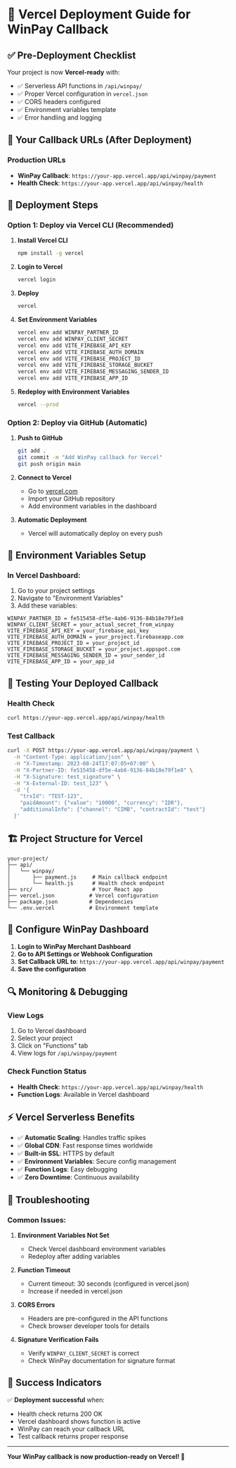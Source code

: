 # 🚀 Vercel Deployment Guide for WinPay Callback

## ✅ Pre-Deployment Checklist

Your project is now **Vercel-ready** with:
- ✅ Serverless API functions in `/api/winpay/`
- ✅ Proper Vercel configuration in `vercel.json`
- ✅ CORS headers configured
- ✅ Environment variables template
- ✅ Error handling and logging

## 🎯 Your Callback URLs (After Deployment)

### Production URLs
- **WinPay Callback**: `https://your-app.vercel.app/api/winpay/payment`
- **Health Check**: `https://your-app.vercel.app/api/winpay/health`

## 🚀 Deployment Steps

### Option 1: Deploy via Vercel CLI (Recommended)

1. **Install Vercel CLI**
   ```bash
   npm install -g vercel
   ```

2. **Login to Vercel**
   ```bash
   vercel login
   ```

3. **Deploy**
   ```bash
   vercel
   ```

4. **Set Environment Variables**
   ```bash
   vercel env add WINPAY_PARTNER_ID
   vercel env add WINPAY_CLIENT_SECRET
   vercel env add VITE_FIREBASE_API_KEY
   vercel env add VITE_FIREBASE_AUTH_DOMAIN
   vercel env add VITE_FIREBASE_PROJECT_ID
   vercel env add VITE_FIREBASE_STORAGE_BUCKET
   vercel env add VITE_FIREBASE_MESSAGING_SENDER_ID
   vercel env add VITE_FIREBASE_APP_ID
   ```

5. **Redeploy with Environment Variables**
   ```bash
   vercel --prod
   ```

### Option 2: Deploy via GitHub (Automatic)

1. **Push to GitHub**
   ```bash
   git add .
   git commit -m "Add WinPay callback for Vercel"
   git push origin main
   ```

2. **Connect to Vercel**
   - Go to [vercel.com](https://vercel.com)
   - Import your GitHub repository
   - Add environment variables in the dashboard

3. **Automatic Deployment**
   - Vercel will automatically deploy on every push

## 🔧 Environment Variables Setup

### In Vercel Dashboard:
1. Go to your project settings
2. Navigate to "Environment Variables"
3. Add these variables:

```
WINPAY_PARTNER_ID = fe515458-df5e-4ab6-9136-84b18e79f1e8
WINPAY_CLIENT_SECRET = your_actual_secret_from_winpay
VITE_FIREBASE_API_KEY = your_firebase_api_key
VITE_FIREBASE_AUTH_DOMAIN = your_project.firebaseapp.com
VITE_FIREBASE_PROJECT_ID = your_project_id
VITE_FIREBASE_STORAGE_BUCKET = your_project.appspot.com
VITE_FIREBASE_MESSAGING_SENDER_ID = your_sender_id
VITE_FIREBASE_APP_ID = your_app_id
```

## 🧪 Testing Your Deployed Callback

### Health Check
```bash
curl https://your-app.vercel.app/api/winpay/health
```

### Test Callback
```bash
curl -X POST https://your-app.vercel.app/api/winpay/payment \
  -H "Content-Type: application/json" \
  -H "X-Timestamp: 2023-08-24T17:07:05+07:00" \
  -H "X-Partner-ID: fe515458-df5e-4ab6-9136-84b18e79f1e8" \
  -H "X-Signature: test_signature" \
  -H "X-External-ID: test_123" \
  -d '{
    "trxId": "TEST-123",
    "paidAmount": {"value": "10000", "currency": "IDR"},
    "additionalInfo": {"channel": "CIMB", "contractId": "test"}
  }'
```

## 🏗️ Project Structure for Vercel

```
your-project/
├── api/
│   └── winpay/
│       ├── payment.js     # Main callback endpoint
│       └── health.js      # Health check endpoint
├── src/                   # Your React app
├── vercel.json           # Vercel configuration
├── package.json          # Dependencies
└── .env.vercel           # Environment template
```

## 📝 Configure WinPay Dashboard

1. **Login to WinPay Merchant Dashboard**
2. **Go to API Settings or Webhook Configuration**
3. **Set Callback URL to**: `https://your-app.vercel.app/api/winpay/payment`
4. **Save the configuration**

## 🔍 Monitoring & Debugging

### View Logs
1. Go to Vercel dashboard
2. Select your project
3. Click on "Functions" tab
4. View logs for `/api/winpay/payment`

### Check Function Status
- **Health Check**: `https://your-app.vercel.app/api/winpay/health`
- **Function Logs**: Available in Vercel dashboard

## ⚡ Vercel Serverless Benefits

- ✅ **Automatic Scaling**: Handles traffic spikes
- ✅ **Global CDN**: Fast response times worldwide
- ✅ **Built-in SSL**: HTTPS by default
- ✅ **Environment Variables**: Secure config management
- ✅ **Function Logs**: Easy debugging
- ✅ **Zero Downtime**: Continuous availability

## 🚨 Troubleshooting

### Common Issues:

1. **Environment Variables Not Set**
   - Check Vercel dashboard environment variables
   - Redeploy after adding variables

2. **Function Timeout**
   - Current timeout: 30 seconds (configured in vercel.json)
   - Increase if needed in vercel.json

3. **CORS Errors**
   - Headers are pre-configured in the API functions
   - Check browser developer tools for details

4. **Signature Verification Fails**
   - Verify `WINPAY_CLIENT_SECRET` is correct
   - Check WinPay documentation for signature format

## 🎉 Success Indicators

✅ **Deployment successful** when:
- Health check returns 200 OK
- Vercel dashboard shows function is active
- WinPay can reach your callback URL
- Test callback returns proper response

---

**Your WinPay callback is now production-ready on Vercel! 🎯**
